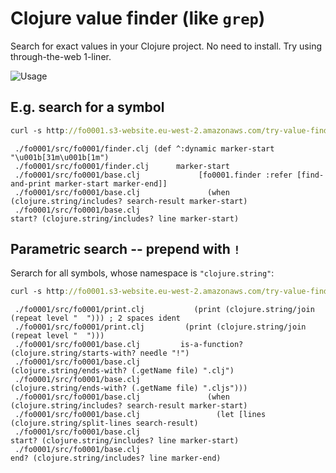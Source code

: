 Clojure value finder (like `grep`)
==================================

Search for exact values in your Clojure project. No need to install. Try using through-the-web 1-liner.

![Usage](http://fo0001.s3-website.eu-west-2.amazonaws.com/fo0001-usage.png)


E.g. search for a symbol
------------------------
```clojure
curl -s http://fo0001.s3-website.eu-west-2.amazonaws.com/try-value-finder-ttw.sh | bash /dev/stdin "marker-start"
```
```
 ./fo0001/src/fo0001/finder.clj (def ^:dynamic marker-start "\u001b[31m\u001b[1m")
 ./fo0001/src/fo0001/finder.clj      marker-start
 ./fo0001/src/fo0001/base.clj             [fo0001.finder :refer [find-and-print marker-start marker-end]]
 ./fo0001/src/fo0001/base.clj               (when (clojure.string/includes? search-result marker-start)
 ./fo0001/src/fo0001/base.clj                                         start? (clojure.string/includes? line marker-start)
```

Parametric search -- prepend with `!`
-------------------------------------
Serarch for all symbols, whose namespace is `"clojure.string"`:
```clojure
curl -s http://fo0001.s3-website.eu-west-2.amazonaws.com/try-value-finder-ttw.sh | bash /dev/stdin '!(fn [x] (and (symbol? x) (-> x namespace (= "clojure.string"))))'
```
```
 ./fo0001/src/fo0001/print.clj           (print (clojure.string/join (repeat level "  "))) ; 2 spaces ident
 ./fo0001/src/fo0001/print.clj         (print (clojure.string/join (repeat level "  ")))
 ./fo0001/src/fo0001/base.clj         is-a-function? (clojure.string/starts-with? needle "!")
 ./fo0001/src/fo0001/base.clj                               (clojure.string/ends-with? (.getName file) ".clj")
 ./fo0001/src/fo0001/base.clj                               (clojure.string/ends-with? (.getName file) ".cljs")))
 ./fo0001/src/fo0001/base.clj               (when (clojure.string/includes? search-result marker-start)
 ./fo0001/src/fo0001/base.clj                 (let [lines (clojure.string/split-lines search-result)
 ./fo0001/src/fo0001/base.clj                                         start? (clojure.string/includes? line marker-start)
 ./fo0001/src/fo0001/base.clj                                         end? (clojure.string/includes? line marker-end)
```
